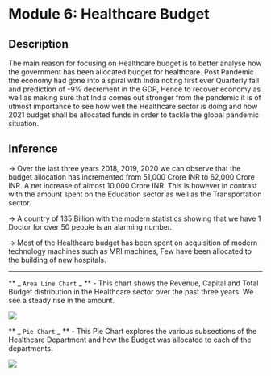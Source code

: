  # Module 6: Healthcare Budget  

## Description
The main reason for focusing on Healthcare budget is to better analyse how the government has been allocated budget for healthcare. Post Pandemic the economy had gone into a spiral with India noting first ever Quarterly fall and prediction of -9% decrement in the GDP, Hence to recover economy as well as making sure that India comes out stronger from the pandemic it is of utmost importance to see how well the Healthcare sector is doing and how 2021 budget shall be allocated funds in order to tackle the global pandemic situation.


## Inference
->   Over the last three years 2018, 2019, 2020 we can observe that the budget allocation has incremented from 51,000 Crore INR to 62,000 Crore INR. A net increase of almost 10,000 Crore INR. This is however in contrast with the amount spent on the Education sector as well as the Transportation sector.

->   A country of 135 Billion with the modern statistics showing that we have 1 Doctor for over 50 people is an alarming number.

->   Most of the Healthcare budget has been spent on acquisition of modern technology machines such as MRI machines, Few have been allocated to the building of new hospitals.

_______________________________________________________________________________________________

** _ `Area Line Chart` _ ** - This chart shows the Revenue, Capital and Total Budget distribution in the Healthcare sector over the past three years. We see a steady rise in the amount.
                
<img src ="https://github.com/TheRoryWillAim/Web-Visualisation-of-Indian-Budget-2020/blob/main/apps/imgs/m6.1.PNG">

** _ `Pie Chart` _ ** -  This Pie Chart explores the various subsections of the Healthcare Department and how the Budget was allocated to each of the departments.

<img src ="https://github.com/TheRoryWillAim/Web-Visualisation-of-Indian-Budget-2020/blob/main/apps/imgs/m6.2.PNG">